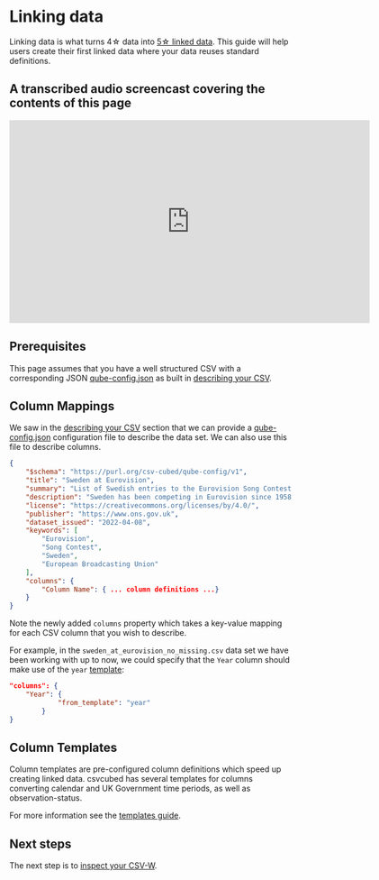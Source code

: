 # Linking data

Linking data is what turns 4☆ data into [5☆ linked data](https://5stardata.info/en/). This guide will help users create their first linked data where your data reuses standard definitions.

## A transcribed audio screencast covering the contents of this page

<iframe src="https://share.descript.com/embed/WJeFEHVvAom" width="640" height="360" frameborder="0" allowfullscreen></iframe>

## Prerequisites

This page assumes that you have a well structured CSV with a corresponding JSON [qube-config.json](../guides/configuration/qube-config.md) as built in [describing your CSV](describing-csv.md). 

## Column Mappings

We saw in the [describing your CSV](./describing-csv.md) section that we can provide a [qube-config.json](../guides/configuration/qube-config.md) configuration file to describe the data set. We can also use this file to describe columns.

```json
{
    "$schema": "https://purl.org/csv-cubed/qube-config/v1",
    "title": "Sweden at Eurovision",
    "summary": "List of Swedish entries to the Eurovision Song Contest since 1958.",
    "description": "Sweden has been competing in Eurovision since 1958, with an enviable track record of wins. This dataset covers all contests since 1958, their artists, the song names, language (if mono-lingual), and some observations covering points in final, rank in final, and number of artists on stage. Data originally sourced from https://en.wikipedia.org/w/index.php?title=Sweden_in_the_Eurovision_Song_Contest&oldid=1081060799 and https://sixonstage.com/",
    "license": "https://creativecommons.org/licenses/by/4.0/",
    "publisher": "https://www.ons.gov.uk",
    "dataset_issued": "2022-04-08",
    "keywords": [
        "Eurovision",
        "Song Contest",
        "Sweden",
        "European Broadcasting Union"
    ],
    "columns": {
        "Column Name": { ... column definitions ...}
    }
}
```

Note the newly added `columns` property which takes a key-value mapping for each CSV column that you wish to describe. 

For example, in the `sweden_at_eurovision_no_missing.csv` data set we have been working with up to now, we could specify that the `Year` column should make use of the `year` [template](#column-templates):

```json
"columns": {
    "Year": { 
            "from_template": "year"
        }
}
```

## Column Templates

Column templates are pre-configured column definitions which speed up creating linked data. csvcubed has several templates for columns converting calendar and UK Government time periods, as well as observation-status.

For more information see the [templates guide](../guides/configuration/templates.md).

## Next steps

The next step is to [inspect your CSV-W](./inspect.md).

